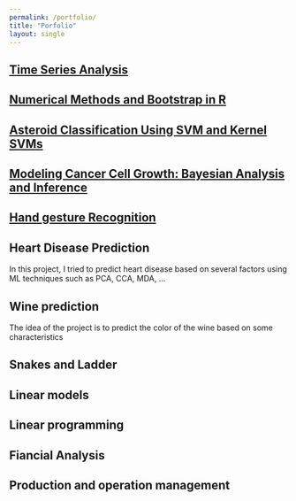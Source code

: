 ```yaml
---
permalink: /portfolio/
title: "Porfolio"
layout: single
---
```


## [Time Series Analysis](https://victordujardin.github.io/_pages/Time-series-analysis/)

## [Numerical Methods and Bootstrap in R](https://victordujardin.github.io/_pages/numerical-methods/)

## [Asteroid Classification Using SVM and Kernel SVMs](https://victordujardin.github.io/_pages/statistical-machine-learning/)


## [Modeling Cancer Cell Growth: Bayesian Analysis and Inference](https://victordujardin.github.io/_pages/bayesian/)



## [Hand gesture Recognition](https://victordujardin.github.io/_pages/Hand-gesture-recognition/)



## Heart Disease Prediction

In this project, I tried to predict heart disease based on several factors using ML techniques such as PCA, CCA, MDA, ...




## Wine prediction

The idea of the project is to predict the color of the wine based on some characteristics

## Snakes and Ladder

## Linear models

## Linear programming

## Fiancial Analysis

## Production and operation management




